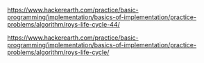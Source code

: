 https://www.hackerearth.com/practice/basic-programming/implementation/basics-of-implementation/practice-problems/algorithm/roys-life-cycle-44/

https://www.hackerearth.com/practice/basic-programming/implementation/basics-of-implementation/practice-problems/algorithm/roys-life-cycle/
